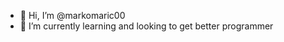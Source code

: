 - 👋 Hi, I’m @markomaric00
- 🌱 I’m currently learning and looking to get better programmer

<!---
markomaric00/markomaric00 is a ✨ special ✨ repository because its `README.md` (this file) appears on your GitHub profile.
You can click the Preview link to take a look at your changes.
--->
